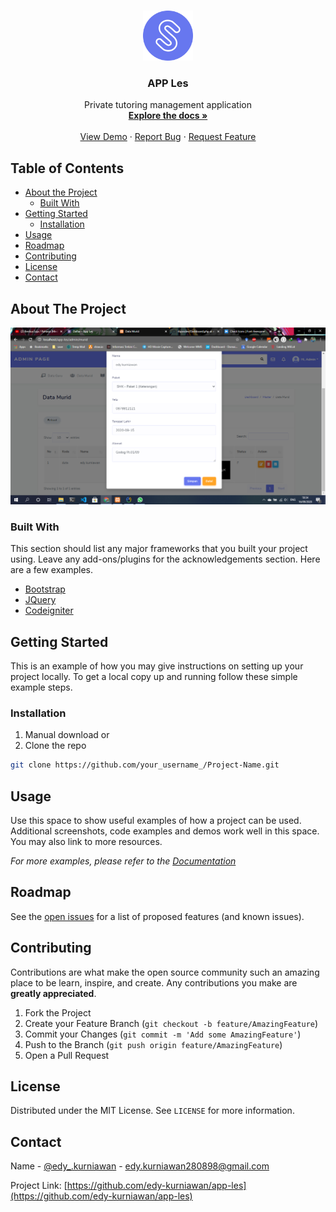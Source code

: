 <!--
*** Thanks for checking out this README Template. If you have a suggestion that would
*** make this better, please fork the repo and create a pull request or simply open
*** an issue with the tag "enhancement".
*** Thanks again! Now go create something AMAZING! :D
-->





<!-- PROJECT SHIELDS -->
<!--
*** I'm using markdown "reference style" links for readability.
*** Reference links are enclosed in brackets [ ] instead of parentheses ( ).
*** See the bottom of this document for the declaration of the reference variables
*** for contributors-url, forks-url, etc. This is an optional, concise syntax you may use.
*** https://www.markdownguide.org/basic-syntax/#reference-style-links
-->

<!-- PROJECT LOGO -->
<br />
<p align="center">
  <a href="https://github.com/edy-kurniawan/app-les/">
    <img src="assets/img/stisla.svg" alt="Logo" width="80" height="80">
  </a>

  <h3 align="center">APP Les</h3>

  <p align="center">
    Private tutoring management application
    <br />
    <a href="https://github.com/edy-kurniawan/app-les/"><strong>Explore the docs »</strong></a>
    <br />
    <br />
    <a href="https://github.com/edy-kurniawan/app-les/">View Demo</a>
    ·
    <a href="https://github.com/edy-kurniawan/app-les/issues">Report Bug</a>
    ·
    <a href="https://github.com/edy-kurniawan/app-les/issues">Request Feature</a>
  </p>
</p>



<!-- TABLE OF CONTENTS -->
## Table of Contents

* [About the Project](#about-the-project)
  * [Built With](#built-with)
* [Getting Started](#getting-started)
  * [Installation](#installation)
* [Usage](#usage)
* [Roadmap](#roadmap)
* [Contributing](#contributing)
* [License](#license)
* [Contact](#contact)



<!-- ABOUT THE PROJECT -->
## About The Project

<img src="assets/img/Screenshot.png" alt="Logo">

### Built With
This section should list any major frameworks that you built your project using. Leave any add-ons/plugins for the acknowledgements section. Here are a few examples.
* [Bootstrap](https://getbootstrap.com)
* [JQuery](https://jquery.com)
* [Codeigniter](https://codeigniter.com)



<!-- GETTING STARTED -->
## Getting Started

This is an example of how you may give instructions on setting up your project locally.
To get a local copy up and running follow these simple example steps.


### Installation

1. Manual download or
2. Clone the repo
```sh
git clone https://github.com/your_username_/Project-Name.git
```

<!-- USAGE EXAMPLES -->
## Usage

Use this space to show useful examples of how a project can be used. Additional screenshots, code examples and demos work well in this space. You may also link to more resources.

_For more examples, please refer to the [Documentation](#)_



<!-- ROADMAP -->
## Roadmap

See the [open issues](https://github.com/edy-kurniawan/app-les/issues) for a list of proposed features (and known issues).



<!-- CONTRIBUTING -->
## Contributing

Contributions are what make the open source community such an amazing place to be learn, inspire, and create. Any contributions you make are **greatly appreciated**.

1. Fork the Project
2. Create your Feature Branch (`git checkout -b feature/AmazingFeature`)
3. Commit your Changes (`git commit -m 'Add some AmazingFeature'`)
4. Push to the Branch (`git push origin feature/AmazingFeature`)
5. Open a Pull Request



<!-- LICENSE -->
## License

Distributed under the MIT License. See `LICENSE` for more information.



<!-- CONTACT -->
## Contact

Name - [@edy_.kurniawan](https://www.instagram.com/edy_.kurniawan/) - edy.kurniawan280898@gmail.com

Project Link: [https://github.com/edy-kurniawan/app-les](https://github.com/edy-kurniawan/app-les)






<!-- MARKDOWN LINKS & IMAGES -->
<!-- https://www.markdownguide.org/basic-syntax/#reference-style-links -->
[contributors-shield]: https://img.shields.io/github/contributors/edy-kurniawan/app-les/.svg?style=flat-square
[contributors-url]: https://github.com/edy-kurniawan/app-les/graphs/contributors
[forks-shield]: https://img.shields.io/github/forks/edy-kurniawan/app-les/.svg?style=flat-square
[forks-url]: https://github.com/edy-kurniawan/app-les//network/members
[stars-shield]: https://img.shields.io/github/stars/edy-kurniawan/app-les/.svg?style=flat-square
[stars-url]: https://github.com/edy-kurniawan/app-les/stargazers
[issues-shield]: https://img.shields.io/github/issues/edy-kurniawan/app-les/.svg?style=flat-square
[issues-url]: https://github.com/edy-kurniawan/app-les/issues
[license-shield]: https://img.shields.io/github/license/edy-kurniawan/app-les/.svg?style=flat-square
[license-url]: https://github.com/edy-kurniawan/app-les/blob/master/LICENSE.txt
[linkedin-shield]: https://img.shields.io/badge/-LinkedIn-black.svg?style=flat-square&logo=linkedin&colorB=555
[linkedin-url]: https://linkedin.com/in/othneildrew
[product-screenshot]: images/screenshot.png
